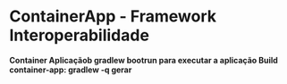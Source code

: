 # ContainerApp - Framework Interoperabilidade
<b>Container Aplicaçãob<b>
gradlew bootrun para executar a aplicação
 Build container-app: gradlew -q gerar

